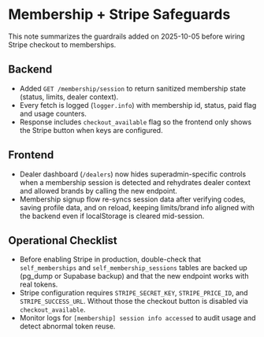 # Membership + Stripe Safeguards

This note summarizes the guardrails added on 2025-10-05 before wiring Stripe checkout to memberships.

## Backend

- Added `GET /membership/session` to return sanitized membership state (status, limits, dealer context).
- Every fetch is logged (`logger.info`) with membership id, status, paid flag and usage counters.
- Response includes `checkout_available` flag so the frontend only shows the Stripe button when keys are configured.

## Frontend

- Dealer dashboard (`/dealers`) now hides superadmin-specific controls when a membership session is detected and rehydrates dealer context and allowed brands by calling the new endpoint.
- Membership signup flow re-syncs session data after verifying codes, saving profile data, and on reload, keeping limits/brand info aligned with the backend even if localStorage is cleared mid-session.

## Operational Checklist

- Before enabling Stripe in production, double-check that `self_memberships` and `self_membership_sessions` tables are backed up (pg_dump or Supabase backup) and that the new endpoint works with real tokens.
- Stripe configuration requires `STRIPE_SECRET_KEY`, `STRIPE_PRICE_ID`, and `STRIPE_SUCCESS_URL`. Without those the checkout button is disabled via `checkout_available`.
- Monitor logs for `[membership] session info accessed` to audit usage and detect abnormal token reuse.

